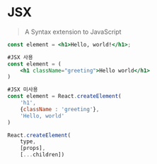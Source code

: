 # JSX

> A Syntax extension to JavaScript

```jsx
const element = <h1>Hello, world!</h1>;
```



```jsx
#JSX 사용
const element = (
	<h1 className="greeting">Hello world</h1>
)

#JSX 미사용
const element = React.createElement(
    'h1',
    {className : 'greeting'},
    'Hello, world'
)
```

```jsx
React.createElement(
    type,
    [props],
    [...children])
```

